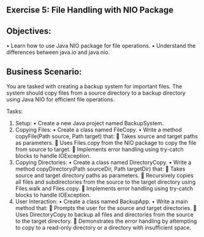 ## Exercise 5: File Handling with NIO Package

## Objectives:
•	Learn how to use Java NIO package for file operations.
•	Understand the differences between java.io and java.nio.

## Business Scenario: 
You are tasked with creating a backup system for important files. The system should copy files from a source directory to a backup directory using Java NIO for efficient file operations.

Tasks:
1.	Setup:
•	Create a new Java project named BackupSystem.
2.	Copying Files:
•	Create a class named FileCopy.
•	Write a method copyFile(Path source, Path target) that:
	Takes source and target paths as parameters.
	Uses Files.copy from the NIO package to copy the file from source to target.
	Implements error handling using try-catch blocks to handle IOException.
3.	Copying Directories:
•	Create a class named DirectoryCopy.
•	Write a method copyDirectory(Path sourceDir, Path targetDir) that:
	Takes source and target directory paths as parameters.
	Recursively copies all files and subdirectories from the source to the target directory using Files.walk and Files.copy.
	Implements error handling using try-catch blocks to handle IOException.
4.	User Interaction:
•	Create a class named BackupApp.
•	Write a main method that:
	Prompts the user for the source and target directories.
	Uses DirectoryCopy to backup all files and directories from the source to the target directory.
	Demonstrates the error handling by attempting to copy to a read-only directory or a directory with insufficient space.

